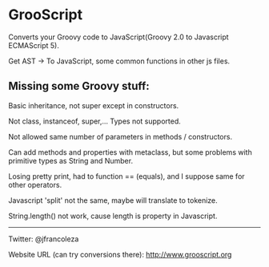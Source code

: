 GrooScript
==========

Converts your Groovy code to JavaScript(Groovy 2.0 to Javascript ECMAScript 5).

Get AST -> To JavaScript, some common functions in other js files.


Missing some Groovy stuff:
--------------------------

Basic inheritance, not super except in constructors.

Not class, instanceof, super,... Types not supported.

Not allowed same number of parameters in methods / constructors.

Can add methods and properties with metaclass, but some problems with primitive types as String and Number.

Losing pretty print, had to function == (equals), and I suppose same for other operators.

Javascript 'split' not the same, maybe will translate to tokenize.

String.length() not work, cause length is property in Javascript.

---

Twitter: @jfrancoleza

Website URL (can try conversions there): http://www.grooscript.org